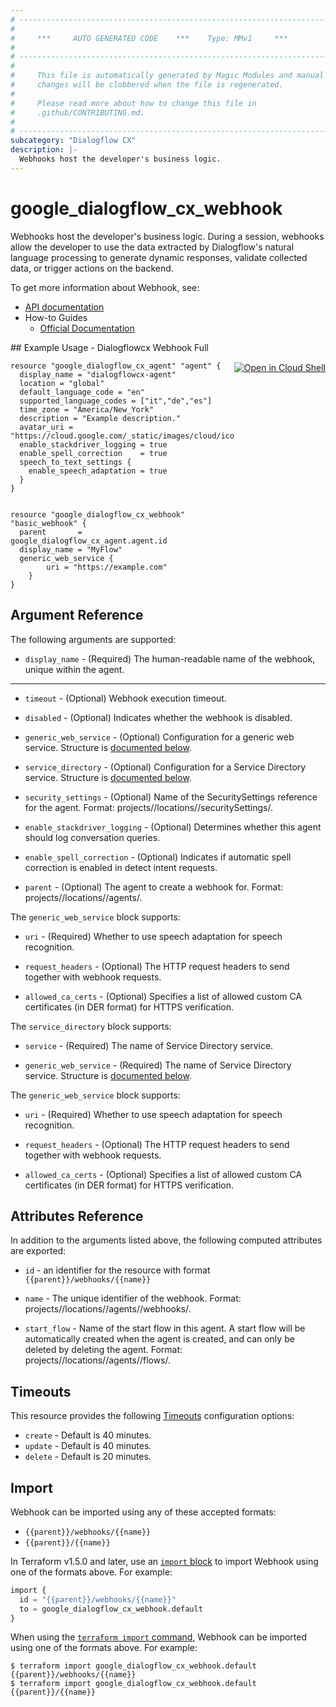 ```yaml
---
# ----------------------------------------------------------------------------
#
#     ***     AUTO GENERATED CODE    ***    Type: MMv1     ***
#
# ----------------------------------------------------------------------------
#
#     This file is automatically generated by Magic Modules and manual
#     changes will be clobbered when the file is regenerated.
#
#     Please read more about how to change this file in
#     .github/CONTRIBUTING.md.
#
# ----------------------------------------------------------------------------
subcategory: "Dialogflow CX"
description: |-
  Webhooks host the developer's business logic.
---
```


# google_dialogflow_cx_webhook

Webhooks host the developer's business logic. During a session, webhooks allow the developer to use the data extracted by Dialogflow's natural language processing to generate dynamic responses, validate collected data, or trigger actions on the backend.


To get more information about Webhook, see:

* [API documentation](https://cloud.google.com/dialogflow/cx/docs/reference/rest/v3/projects.locations.agents.webhooks)
* How-to Guides
    * [Official Documentation](https://cloud.google.com/dialogflow/cx/docs)

<div class = "oics-button" style="float: right; margin: 0 0 -15px">
  <a href="https://console.cloud.google.com/cloudshell/open?cloudshell_git_repo=https%3A%2F%2Fgithub.com%2Fterraform-google-modules%2Fdocs-examples.git&cloudshell_working_dir=dialogflowcx_webhook_full&cloudshell_image=gcr.io%2Fcloudshell-images%2Fcloudshell%3Alatest&open_in_editor=main.tf&cloudshell_print=.%2Fmotd&cloudshell_tutorial=.%2Ftutorial.md" target="_blank">
    <img alt="Open in Cloud Shell" src="//gstatic.com/cloudssh/images/open-btn.svg" style="max-height: 44px; margin: 32px auto; max-width: 100%;">
  </a>
</div>
## Example Usage - Dialogflowcx Webhook Full


```hcl
resource "google_dialogflow_cx_agent" "agent" {
  display_name = "dialogflowcx-agent"
  location = "global"
  default_language_code = "en"
  supported_language_codes = ["it","de","es"]
  time_zone = "America/New_York"
  description = "Example description."
  avatar_uri = "https://cloud.google.com/_static/images/cloud/icons/favicons/onecloud/super_cloud.png"
  enable_stackdriver_logging = true
  enable_spell_correction    = true
  speech_to_text_settings {
    enable_speech_adaptation = true
  }
}


resource "google_dialogflow_cx_webhook" "basic_webhook" {
  parent       = google_dialogflow_cx_agent.agent.id
  display_name = "MyFlow"
  generic_web_service {
		uri = "https://example.com"
	}
}
```

## Argument Reference

The following arguments are supported:


* `display_name` -
  (Required)
  The human-readable name of the webhook, unique within the agent.


- - -


* `timeout` -
  (Optional)
  Webhook execution timeout.

* `disabled` -
  (Optional)
  Indicates whether the webhook is disabled.

* `generic_web_service` -
  (Optional)
  Configuration for a generic web service.
  Structure is [documented below](#nested_generic_web_service).

* `service_directory` -
  (Optional)
  Configuration for a Service Directory service.
  Structure is [documented below](#nested_service_directory).

* `security_settings` -
  (Optional)
  Name of the SecuritySettings reference for the agent. Format: projects/<Project ID>/locations/<Location ID>/securitySettings/<Security Settings ID>.

* `enable_stackdriver_logging` -
  (Optional)
  Determines whether this agent should log conversation queries.

* `enable_spell_correction` -
  (Optional)
  Indicates if automatic spell correction is enabled in detect intent requests.

* `parent` -
  (Optional)
  The agent to create a webhook for.
  Format: projects/<Project ID>/locations/<Location ID>/agents/<Agent ID>.


<a name="nested_generic_web_service"></a>The `generic_web_service` block supports:

* `uri` -
  (Required)
  Whether to use speech adaptation for speech recognition.

* `request_headers` -
  (Optional)
  The HTTP request headers to send together with webhook requests.

* `allowed_ca_certs` -
  (Optional)
  Specifies a list of allowed custom CA certificates (in DER format) for HTTPS verification.

<a name="nested_service_directory"></a>The `service_directory` block supports:

* `service` -
  (Required)
  The name of Service Directory service.

* `generic_web_service` -
  (Required)
  The name of Service Directory service.
  Structure is [documented below](#nested_generic_web_service).


<a name="nested_generic_web_service"></a>The `generic_web_service` block supports:

* `uri` -
  (Required)
  Whether to use speech adaptation for speech recognition.

* `request_headers` -
  (Optional)
  The HTTP request headers to send together with webhook requests.

* `allowed_ca_certs` -
  (Optional)
  Specifies a list of allowed custom CA certificates (in DER format) for HTTPS verification.

## Attributes Reference

In addition to the arguments listed above, the following computed attributes are exported:

* `id` - an identifier for the resource with format `{{parent}}/webhooks/{{name}}`

* `name` -
  The unique identifier of the webhook.
  Format: projects/<Project ID>/locations/<Location ID>/agents/<Agent ID>/webhooks/<Webhook ID>.

* `start_flow` -
  Name of the start flow in this agent. A start flow will be automatically created when the agent is created, and can only be deleted by deleting the agent. Format: projects/<Project ID>/locations/<Location ID>/agents/<Agent ID>/flows/<Flow ID>.


## Timeouts

This resource provides the following
[Timeouts](https://developer.hashicorp.com/terraform/plugin/sdkv2/resources/retries-and-customizable-timeouts) configuration options:

- `create` - Default is 40 minutes.
- `update` - Default is 40 minutes.
- `delete` - Default is 20 minutes.

## Import


Webhook can be imported using any of these accepted formats:

* `{{parent}}/webhooks/{{name}}`
* `{{parent}}/{{name}}`


In Terraform v1.5.0 and later, use an [`import` block](https://developer.hashicorp.com/terraform/language/import) to import Webhook using one of the formats above. For example:

```tf
import {
  id = "{{parent}}/webhooks/{{name}}"
  to = google_dialogflow_cx_webhook.default
}
```

When using the [`terraform import` command](https://developer.hashicorp.com/terraform/cli/commands/import), Webhook can be imported using one of the formats above. For example:

```
$ terraform import google_dialogflow_cx_webhook.default {{parent}}/webhooks/{{name}}
$ terraform import google_dialogflow_cx_webhook.default {{parent}}/{{name}}
```
